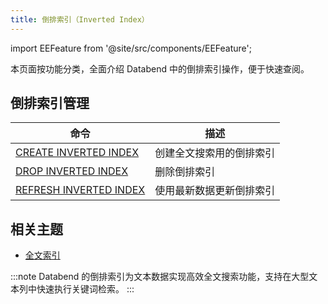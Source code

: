 ```yaml
---
title: 倒排索引（Inverted Index）
---
```

import EEFeature from '@site/src/components/EEFeature';

<EEFeature featureName='INVERTED INDEX'/>

本页面按功能分类，全面介绍 Databend 中的倒排索引操作，便于快速查阅。

## 倒排索引管理

| 命令 | 描述 |
|---------|-------------|
| [CREATE INVERTED INDEX](create-inverted-index.md) | 创建全文搜索用的倒排索引 |
| [DROP INVERTED INDEX](drop-inverted-index.md) | 删除倒排索引 |
| [REFRESH INVERTED INDEX](refresh-inverted-index.md) | 使用最新数据更新倒排索引 |

## 相关主题

- [全文索引](/guides/performance/fulltext-index)

:::note
Databend 的倒排索引为文本数据实现高效全文搜索功能，支持在大型文本列中快速执行关键词检索。
:::